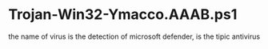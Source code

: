 # Trojan-Win32-Ymacco.AAAB.ps1
the name of virus is the detection of microsoft defender, is the tipic antivirus
